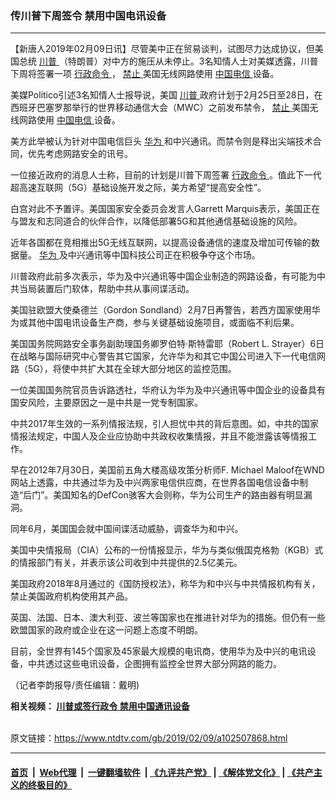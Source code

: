 ### 传川普下周签令 禁用中国电讯设备
------------------------

<div class="post_content">
 <p>
  【新唐人2019年02月09日讯】尽管美中正在贸易谈判，试图尽力达成协议，但美国总统
  <a href="https://www.ntdtv.com/gb/川普.htm">
   川普
  </a>
  （特朗普）对中方的施压从未停止。3名知情人士对美媒透露，川普下周将签署一项
  <a href="https://www.ntdtv.com/gb/行政命令.htm">
   行政命令
  </a>
  ，
  <a href="https://www.ntdtv.com/gb/禁止.htm">
   禁止
  </a>
  美国无线网路使用
  <a href="https://www.ntdtv.com/gb/中国电信.htm">
   中国电信
  </a>
  设备。
 </p>
 <p>
  美媒Politico引述3名知情人士报导说，美国
  <a href="https://www.ntdtv.com/gb/川普.htm">
   川普
  </a>
  政府计划于2月25日至28日，在西班牙巴塞罗那举行的世界移动通信大会（MWC）之前发布禁令，
  <a href="https://www.ntdtv.com/gb/禁止.htm">
   禁止
  </a>
  美国无线网路使用
  <a href="https://www.ntdtv.com/gb/中国电信.htm">
   中国电信
  </a>
  设备。
 </p>
 <p>
  美方此举被认为针对中国电信巨头
  <a href="https://www.ntdtv.com/gb/华为.htm">
   华为
  </a>
  和中兴通讯。而禁令则是释出尖端技术合同，优先考虑网路安全的讯号。
 </p>
 <p>
  一位接近政府的消息人士称，目前的计划是川普下周签署
  <a href="https://www.ntdtv.com/gb/行政命令.htm">
   行政命令
  </a>
  。值此下一代超高速互联网（5G）基础设施开发之际，美方希望“提高安全性”。
 </p>
 <p>
  白宫对此不予置评。美国国家安全委员会发言人Garrett Marquis表示，美国正在与盟友和志同道合的伙伴合作，以降低部署5G和其他通信基础设施的风险。
 </p>
 <p>
  近年各国都在竞相推出5G无线互联网，以提高设备通信的速度及增加可传输的数据量。
  <a href="https://www.ntdtv.com/gb/华为.htm">
   华为
  </a>
  及中兴通讯等中国科技公司正在积极争夺这个市场。
 </p>
 <p>
  川普政府此前多次表示，华为及中兴通讯等中国企业制造的网路设备，有可能为中共当局装置后门软体，帮助中共从事间谍活动。
 </p>
 <p>
  美国驻欧盟大使桑德兰（Gordon Sondland）2月7日再警告，若西方国家使用华为或其他中国电讯设备生产商，参与关键基础设施项目，或面临不利后果。
 </p>
 <p>
  美国国务院网路安全事务副助理国务卿罗伯特‧斯特雷耶（Robert L. Strayer）6日在战略与国际研究中心警告其它国家，允许华为和其它中国公司进入下一代电信网路（5G），将使中共扩大其在全球大部分地区的监控范围。
 </p>
 <p>
  一位美国国务院官员告诉路透社，华府认为华为及中兴通讯等中国企业的设备具有国安风险，主要原因之一是中共是一党专制国家。
 </p>
 <p>
  中共2017年生效的一系列情报法规，引人担忧中共的背后意图。如，中共的国家情报法规定，中国人及企业应协助中共政权收集情报，并且不能泄露该等情报工作。
 </p>
 <p>
  早在2012年7月30日，美国前五角大楼高级攻策分析师F. Michael Maloof在WND网站上透露，中共通过华为及中兴两家电信供应商，在世界各国电信设备中制造“后门”。美国知名的DefCon骇客大会则称，华为公司生产的路由器有明显漏洞。
 </p>
 <p>
  同年6月，美国国会就中国间谍活动威胁，调查华为和中兴。
 </p>
 <p>
  美国中央情报局（CIA）公布的一份情报显示，华为与类似俄国克格勃（KGB）式的情报部门有关，并表示该公司收到中共提供的2.5亿美元。
 </p>
 <p>
  美国政府2018年8月通过的《国防授权法》，称华为和中兴与中共情报机构有关，禁止美国政府机构使用其产品。
 </p>
 <p>
  英国、法国、日本、澳大利亚、波兰等国家也在推进针对华为的措施。但仍有一些欧盟国家的政府或企业在这一问题上态度不明朗。
 </p>
 <p>
  目前，全世界有145个国家及45家最大规模的电讯商，使用华为及中兴的电讯设备，中共透过这些电讯设备，企图拥有监控全世界大部分网路的能力。
 </p>
 <p>
  （记者李韵报导/责任编辑：戴明)
 </p>
 <p>
  <strong>
   相关视频：
   <a href="https://www.ntdtv.com/b5/2019/02/08/a102507770.html">
    川普或签行政令 禁用中国通讯设备
   </a>
  </strong>
 </p>
 <div class="single_ad">
 </div>
</div>

<br/>原文链接：https://www.ntdtv.com/gb/2019/02/09/a102507868.html


------------------------
#### [首页](https://github.com/gfw-breaker/banned-news/blob/master/README.md) &nbsp;|&nbsp; [Web代理](https://github.com/labour-camp/helloworld) &nbsp;|&nbsp; [一键翻墙软件](https://github.com/gfw-breaker/nogfw/blob/master/README.md) &nbsp;| [《九评共产党》](https://github.com/gfw-breaker/9ping.md/blob/master/README.md#九评之一评共产党是什么) | [《解体党文化》](https://github.com/gfw-breaker/jtdwh.md/blob/master/README.md) | [《共产主义的终极目的》](https://github.com/gfw-breaker/gczydzjmd.md/blob/master/README.md)

